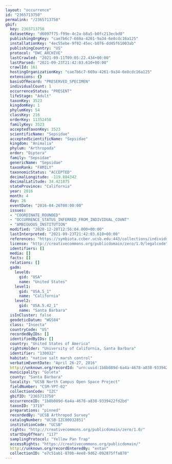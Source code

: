 ```yaml
---
layout: "occurrence"
id: "2365713750"
permalink: "/2365713750"
gbif:
  key: 2365713750
  datasetKey: "d6097f75-f99e-4c2a-b8a5-b0fc213ecbd0"
  publishingOrgKey: "cae7b6c7-669a-4261-9a34-6e8cdc16a125"
  installationKey: "4ec55ebe-9f92-45ec-b076-dd45f61003ab"
  publishingCountry: "US"
  protocol: "DWC_ARCHIVE"
  lastCrawled: "2021-09-11T09:05:22.434+00:00"
  lastParsed: "2021-09-23T21:42:03.610+00:00"
  crawlId: 161
  hostingOrganizationKey: "cae7b6c7-669a-4261-9a34-6e8cdc16a125"
  extensions: {}
  basisOfRecord: "PRESERVED_SPECIMEN"
  individualCount: 1
  occurrenceStatus: "PRESENT"
  lifeStage: "Adult"
  taxonKey: 3523
  kingdomKey: 1
  phylumKey: 54
  classKey: 216
  orderKey: 11352458
  familyKey: 3523
  acceptedTaxonKey: 3523
  scientificName: "Sepsidae"
  acceptedScientificName: "Sepsidae"
  kingdom: "Animalia"
  phylum: "Arthropoda"
  order: "Diptera"
  family: "Sepsidae"
  genericName: "Sepsidae"
  taxonRank: "FAMILY"
  taxonomicStatus: "ACCEPTED"
  decimalLongitude: -119.884342
  decimalLatitude: 34.421875
  stateProvince: "California"
  year: 2016
  month: 4
  day: 26
  eventDate: "2016-04-26T00:00:00"
  issues:
  - "COORDINATE_ROUNDED"
  - "OCCURRENCE_STATUS_INFERRED_FROM_INDIVIDUAL_COUNT"
  - "AMBIGUOUS_INSTITUTION"
  modified: "2020-12-28T12:56:04.000+00:00"
  lastInterpreted: "2021-09-23T21:42:03.610+00:00"
  references: "https://symbiota.ccber.ucsb.edu:443/collections/individual/index.php?occid=130032"
  license: "http://creativecommons.org/publicdomain/zero/1.0/legalcode"
  identifiers: []
  media: []
  facts: []
  relations: []
  gadm:
    level0:
      gid: "USA"
      name: "United States"
    level1:
      gid: "USA.5_1"
      name: "California"
    level2:
      gid: "USA.5.42_1"
      name: "Santa Barbara"
  isInCluster: false
  geodeticDatum: "WGS84"
  class: "Insecta"
  countryCode: "US"
  recordedByIDs: []
  identifiedByIDs: []
  country: "United States of America"
  rightsHolder: "University of California, Santa Barbara"
  identifier: "130032"
  habitat: "native salt marsh control"
  verbatimEventDate: "April 26-27, 2016"
  http://unknown.org/recordId: "urn:uuid:1b8b089d-6a4a-4678-a838-9339422fd2bd"
  municipality: "Goleta"
  county: "Santa Barbara"
  locality: "UCSB North Campus Open Space Project"
  fieldNumber: "CSM-YPT-02"
  collectionCode: "IZC"
  gbifID: "2365713750"
  occurrenceID: "1b8b089d-6a4a-4678-a838-9339422fd2bd"
  taxonID: "3719"
  preparations: "pinned"
  recordedBy: "UCSB Arthropod Survey"
  catalogNumber: "UCSB-IZC00032851"
  institutionCode: "UCSB"
  rights: "http://creativecommons.org/publicdomain/zero/1.0/"
  startDayOfYear: "117"
  samplingProtocol: "Yellow Pan Trap"
  accessRights: "https://creativecommons.org/publicdomain/"
  http://unknown.org/recordEnteredBy: "entan"
  collectionID: "e7c51ab1-870b-4ee8-9d62-092875ffa870"
---
```

